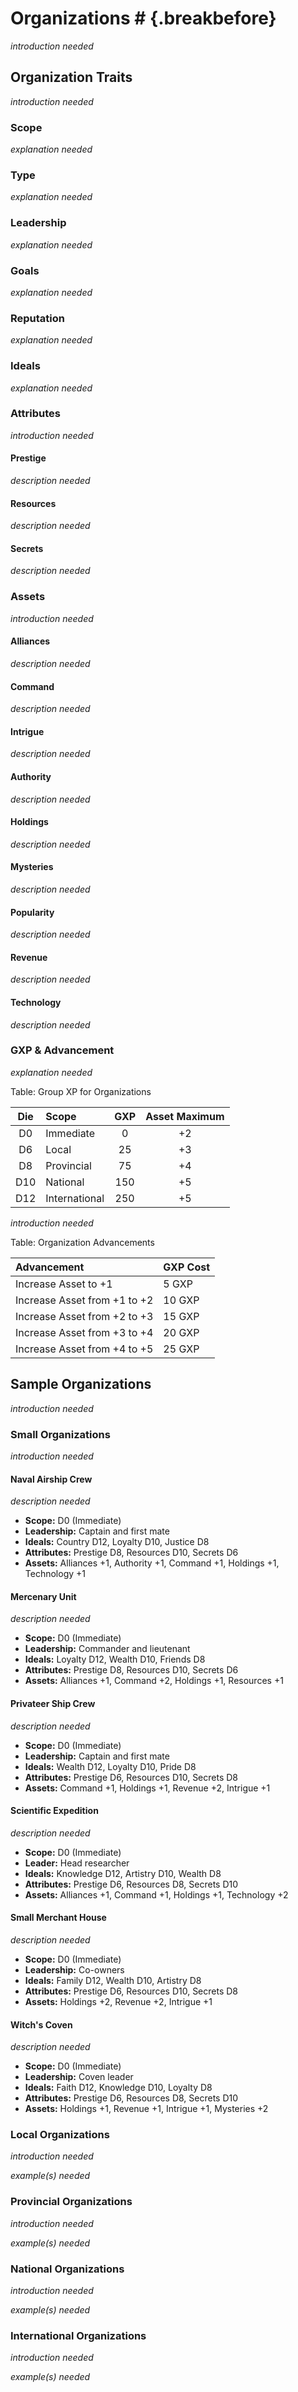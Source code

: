 # Organizations # {.breakbefore}

*introduction needed*

## Organization Traits

*introduction needed*

### Scope

*explanation needed*

### Type

*explanation needed*

### Leadership

*explanation needed*

### Goals

*explanation needed*

### Reputation

*explanation needed*

### Ideals

*explanation needed*

### Attributes

*introduction needed*

#### Prestige

*description needed*

#### Resources

*description needed*

#### Secrets

*description needed*

### Assets

*introduction needed*

#### Alliances

*description needed*

#### Command

*description needed*

#### Intrigue

*description needed*

#### Authority

*description needed*

#### Holdings

*description needed*

#### Mysteries

*description needed*

#### Popularity

*description needed*

#### Revenue

*description needed*

#### Technology

*description needed*

### GXP & Advancement

*explanation needed*

Table: Group XP for Organizations

| Die  | Scope         | GXP  | Asset Maximum |
| :--: | :------------ | :--: | :-----------: | 
| D0   | Immediate     | 0    | +2            |
| D6   | Local         | 25   | +3            |
| D8   | Provincial    | 75   | +4            |
| D10  | National      | 150  | +5            |
| D12  | International | 250  | +5            |

*introduction needed*

Table: Organization Advancements

| Advancement                  | GXP Cost |
| :--------------------------- | :------- |
| Increase Asset to +1         | 5 GXP    |
| Increase Asset from +1 to +2 | 10 GXP   |
| Increase Asset from +2 to +3 | 15 GXP   |
| Increase Asset from +3 to +4 | 20 GXP   |
| Increase Asset from +4 to +5 | 25 GXP   |


## Sample Organizations

*introduction needed*

### Small Organizations

*introduction needed*

#### Naval Airship Crew

*description needed*

  - **Scope:** D0 (Immediate)
  - **Leadership:** Captain and first mate
  - **Ideals:** Country D12, Loyalty D10, Justice D8
  - **Attributes:** Prestige D8, Resources D10, Secrets D6
  - **Assets:** Alliances +1, Authority +1, Command +1, Holdings +1, Technology +1

#### Mercenary Unit

*description needed*

  - **Scope:** D0 (Immediate)
  - **Leadership:** Commander and lieutenant
  - **Ideals:** Loyalty D12, Wealth D10, Friends D8
  - **Attributes:** Prestige D8, Resources D10, Secrets D6
  - **Assets:** Alliances +1, Command +2, Holdings +1, Resources +1

#### Privateer Ship Crew

*description needed*

  - **Scope:** D0 (Immediate)
  - **Leadership:** Captain and first mate
  - **Ideals:** Wealth D12, Loyalty D10, Pride D8
  - **Attributes:** Prestige D6, Resources D10, Secrets D8
  - **Assets:** Command +1, Holdings +1, Revenue +2, Intrigue +1

#### Scientific Expedition

*description needed*

  - **Scope:** D0 (Immediate)
  - **Leader:** Head researcher
  - **Ideals:** Knowledge D12, Artistry D10, Wealth D8
  - **Attributes:** Prestige D6, Resources D8, Secrets D10
  - **Assets:** Alliances +1, Command +1, Holdings +1, Technology +2

#### Small Merchant House

*description needed*

  - **Scope:** D0 (Immediate)
  - **Leadership:** Co-owners
  - **Ideals:** Family D12, Wealth D10, Artistry D8
  - **Attributes:** Prestige D6, Resources D10, Secrets D8
  - **Assets:** Holdings +2, Revenue +2, Intrigue +1

#### Witch's Coven

*description needed*

  - **Scope:** D0 (Immediate)
  - **Leadership:** Coven leader
  - **Ideals:** Faith D12, Knowledge D10, Loyalty D8
  - **Attributes:** Prestige D6, Resources D8, Secrets D10
  - **Assets:** Holdings +1, Revenue +1, Intrigue +1, Mysteries +2

### Local Organizations

*introduction needed*

*example(s) needed*

### Provincial Organizations

*introduction needed*

*example(s) needed*

### National Organizations

*introduction needed*

*example(s) needed*

### International Organizations

*introduction needed*

*example(s) needed*

